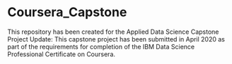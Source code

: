 # Coursera_Capstone
This repository has been created for the Applied Data Science Capstone Project 
Update: This capstone project has been submitted in April 2020 as part of the requirements for completion of the IBM Data Science Professional Certificate on Coursera.
